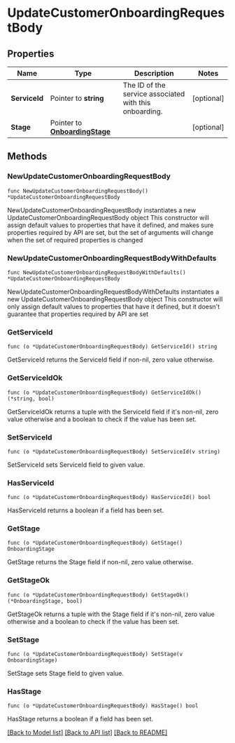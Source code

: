 # UpdateCustomerOnboardingRequestBody

## Properties

Name | Type | Description | Notes
------------ | ------------- | ------------- | -------------
**ServiceId** | Pointer to **string** | The ID of the service associated with this onboarding. | [optional] 
**Stage** | Pointer to [**OnboardingStage**](OnboardingStage.md) |  | [optional] 

## Methods

### NewUpdateCustomerOnboardingRequestBody

`func NewUpdateCustomerOnboardingRequestBody() *UpdateCustomerOnboardingRequestBody`

NewUpdateCustomerOnboardingRequestBody instantiates a new UpdateCustomerOnboardingRequestBody object
This constructor will assign default values to properties that have it defined,
and makes sure properties required by API are set, but the set of arguments
will change when the set of required properties is changed

### NewUpdateCustomerOnboardingRequestBodyWithDefaults

`func NewUpdateCustomerOnboardingRequestBodyWithDefaults() *UpdateCustomerOnboardingRequestBody`

NewUpdateCustomerOnboardingRequestBodyWithDefaults instantiates a new UpdateCustomerOnboardingRequestBody object
This constructor will only assign default values to properties that have it defined,
but it doesn't guarantee that properties required by API are set

### GetServiceId

`func (o *UpdateCustomerOnboardingRequestBody) GetServiceId() string`

GetServiceId returns the ServiceId field if non-nil, zero value otherwise.

### GetServiceIdOk

`func (o *UpdateCustomerOnboardingRequestBody) GetServiceIdOk() (*string, bool)`

GetServiceIdOk returns a tuple with the ServiceId field if it's non-nil, zero value otherwise
and a boolean to check if the value has been set.

### SetServiceId

`func (o *UpdateCustomerOnboardingRequestBody) SetServiceId(v string)`

SetServiceId sets ServiceId field to given value.

### HasServiceId

`func (o *UpdateCustomerOnboardingRequestBody) HasServiceId() bool`

HasServiceId returns a boolean if a field has been set.

### GetStage

`func (o *UpdateCustomerOnboardingRequestBody) GetStage() OnboardingStage`

GetStage returns the Stage field if non-nil, zero value otherwise.

### GetStageOk

`func (o *UpdateCustomerOnboardingRequestBody) GetStageOk() (*OnboardingStage, bool)`

GetStageOk returns a tuple with the Stage field if it's non-nil, zero value otherwise
and a boolean to check if the value has been set.

### SetStage

`func (o *UpdateCustomerOnboardingRequestBody) SetStage(v OnboardingStage)`

SetStage sets Stage field to given value.

### HasStage

`func (o *UpdateCustomerOnboardingRequestBody) HasStage() bool`

HasStage returns a boolean if a field has been set.


[[Back to Model list]](../README.md#documentation-for-models) [[Back to API list]](../README.md#documentation-for-api-endpoints) [[Back to README]](../README.md)


